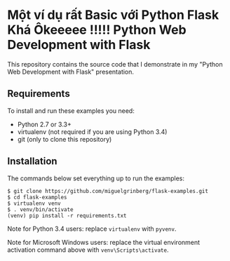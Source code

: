 Một ví dụ rất Basic với Python Flask
Khá Ôkeeeee !!!!!
Python Web Development with Flask
=================================

This repository contains the source code that I demonstrate in my "Python Web Development with Flask" presentation.

Requirements
------------

To install and run these examples you need:

- Python 2.7 or 3.3+
- virtualenv (not required if you are using Python 3.4)
- git (only to clone this repository)

Installation
------------

The commands below set everything up to run the examples:

    $ git clone https://github.com/miguelgrinberg/flask-examples.git
    $ cd flask-examples
    $ virtualenv venv
    $ . venv/bin/activate
    (venv) pip install -r requirements.txt

Note for Python 3.4 users: replace `virtualenv` with `pyvenv`.

Note for Microsoft Windows users: replace the virtual environment activation command above with `venv\Scripts\activate`.
